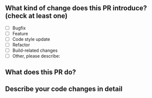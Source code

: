 ## What kind of change does this PR introduce? (check at least one)

- [ ] Bugfix
- [ ] Feature
- [ ] Code style update
- [ ] Refactor
- [ ] Build-related changes
- [ ] Other, please describe:

## What does this PR do?

## Describe your code changes in detail
